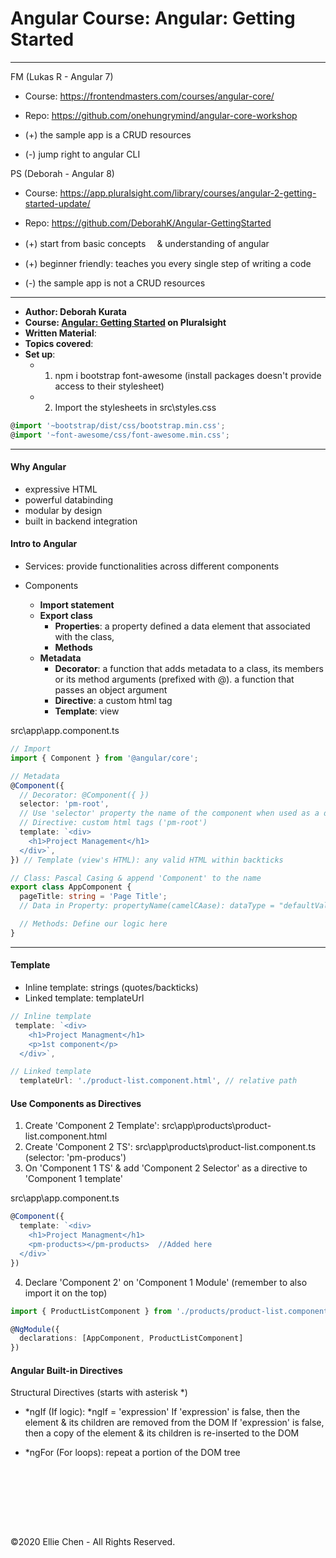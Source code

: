 # Angular Course: Angular: Getting Started

---

FM (Lukas R - Angular 7)

- Course: https://frontendmasters.com/courses/angular-core/
- Repo: https://github.com/onehungrymind/angular-core-workshop

- (+) the sample app is a CRUD resources
- (-) jump right to angular CLI

PS (Deborah - Angular 8)

- Course: https://app.pluralsight.com/library/courses/angular-2-getting-started-update/
- Repo: https://github.com/DeborahK/Angular-GettingStarted

- (+) start from basic concepts 　& understanding of angular
- (+) beginner friendly: teaches you every single step of writing a code
- (-) the sample app is not a CRUD resources

---

- **Author: Deborah Kurata**
- **Course: [Angular: Getting Started](https://app.pluralsight.com/library/courses/angular-2-getting-started-update/table-of-contents) on Pluralsight**
- **Written Material**:
- **Topics covered**:
- **Set up**:
  - 1. npm i bootstrap font-awesome (install packages doesn't provide access to their stylesheet)
  - 2. Import the stylesheets in src\styles.css

```typescript
@import '~bootstrap/dist/css/bootstrap.min.css';
@import '~font-awesome/css/font-awesome.min.css';
```

<!-- ![{screenshot}](./docs/{screenshot}.JPG) -->

---

#### Why Angular

- expressive HTML
- powerful databinding
- modular by design
- built in backend integration

#### Intro to Angular

- Services: provide functionalities across different components

- Components

  - **Import statement**
  - **Export class**
    - **Properties**: a property defined a data element that associated with the class,
    - **Methods**
  - **Metadata**
    - **Decorator**: a function that adds metadata to a class, its members or its method arguments (prefixed with @). a function that passes an object argument
    - **Directive**: a custom html tag
    - **Template**: view

src\app\app.component.ts

```typescript
// Import
import { Component } from '@angular/core';

// Metadata
@Component({
  // Decorator: @Component({ })
  selector: 'pm-root',
  // Use 'selector' property the name of the component when used as a directive in HTML
  // Directive: custom html tags ('pm-root')
  template: `<div>
    <h1>Project Management</h1>
  </div>`,
}) // Template (view's HTML): any valid HTML within backticks

// Class: Pascal Casing & append 'Component' to the name
export class AppComponent {
  pageTitle: string = 'Page Title';
  // Data in Property: propertyName(camelCAase): dataType = "defaultValue"

  // Methods: Define our logic here
}
```

---

#### Template

- Inline template: strings (quotes/backticks)
- Linked template: templateUrl

```typescript
// Inline template
 template: `<div>
    <h1>Project Managment</h1>
    <p>1st component</p>
  </div>`,

// Linked template
  templateUrl: './product-list.component.html', // relative path
```

#### Use Components as Directives

1. Create 'Component 2 Template': src\app\products\product-list.component.html
2. Create 'Component 2 TS': src\app\products\product-list.component.ts (selector: 'pm-producs')
3. On 'Component 1 TS' & add 'Component 2 Selector' as a directive to 'Component 1 template'

src\app\app.component.ts

```typescript
@Component({
  template: `<div>
    <h1>Project Managment</h1>
    <pm-products></pm-products>  //Added here
  </div>`
})
```

4. Declare 'Component 2' on 'Component 1 Module' (remember to also import it on the top)

```typescript
import { ProductListComponent } from './products/product-list.component';

@NgModule({
  declarations: [AppComponent, ProductListComponent]
})
```

#### Angular Built-in Directives

Structural Directives (starts with asterisk \*)

- *ngIf (If logic): *ngIf = 'expression'
  If 'expression' is false, then the element & its children are removed from the DOM
  If 'expression' is false, then a copy of the element & its children is re-inserted to the DOM

- \*ngFor (For loops): repeat a portion of the DOM tree

```typescript
```

```typescript
```

```typescript
```

```typescript
```

```typescript
```

```typescript
```

```typescript
```

```typescript
```

©2020 Ellie Chen - All Rights Reserved.
